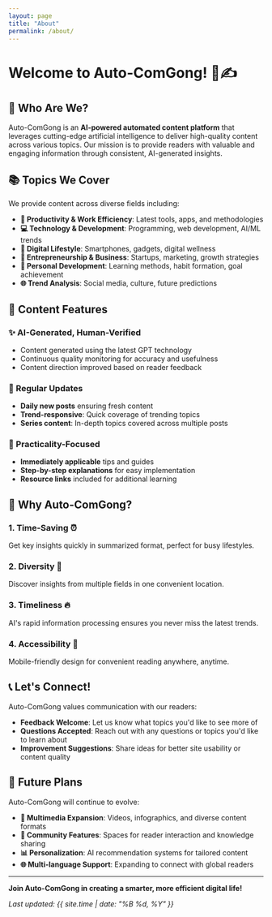 ```yaml
---
layout: page
title: "About"
permalink: /about/
---
```


# Welcome to Auto-ComGong! 🤖✍️

## 🎯 Who Are We?

Auto-ComGong is an **AI-powered automated content platform** that leverages cutting-edge artificial intelligence to deliver high-quality content across various topics. Our mission is to provide readers with valuable and engaging information through consistent, AI-generated insights.

## 📚 Topics We Cover

We provide content across diverse fields including:

- **🔧 Productivity & Work Efficiency**: Latest tools, apps, and methodologies
- **💻 Technology & Development**: Programming, web development, AI/ML trends  
- **📱 Digital Lifestyle**: Smartphones, gadgets, digital wellness
- **🚀 Entrepreneurship & Business**: Startups, marketing, growth strategies
- **📖 Personal Development**: Learning methods, habit formation, goal achievement
- **🌐 Trend Analysis**: Social media, culture, future predictions

## 🎪 Content Features

### ✨ AI-Generated, Human-Verified
- Content generated using the latest GPT technology
- Continuous quality monitoring for accuracy and usefulness
- Content direction improved based on reader feedback

### 📅 Regular Updates  
- **Daily new posts** ensuring fresh content
- **Trend-responsive**: Quick coverage of trending topics
- **Series content**: In-depth topics covered across multiple posts

### 🎯 Practicality-Focused
- **Immediately applicable** tips and guides
- **Step-by-step explanations** for easy implementation
- **Resource links** included for additional learning

## 🌟 Why Auto-ComGong?

### 1. **Time-Saving** ⏰
Get key insights quickly in summarized format, perfect for busy lifestyles.

### 2. **Diversity** 🎨  
Discover insights from multiple fields in one convenient location.

### 3. **Timeliness** 🔥
AI's rapid information processing ensures you never miss the latest trends.

### 4. **Accessibility** 📱
Mobile-friendly design for convenient reading anywhere, anytime.

## 📞 Let's Connect!

Auto-ComGong values communication with our readers:

- **Feedback Welcome**: Let us know what topics you'd like to see more of
- **Questions Accepted**: Reach out with any questions or topics you'd like to learn about  
- **Improvement Suggestions**: Share ideas for better site usability or content quality

## 🚀 Future Plans

Auto-ComGong will continue to evolve:

- **🎥 Multimedia Expansion**: Videos, infographics, and diverse content formats
- **🤝 Community Features**: Spaces for reader interaction and knowledge sharing
- **📊 Personalization**: AI recommendation systems for tailored content
- **🌐 Multi-language Support**: Expanding to connect with global readers

---

**Join Auto-ComGong in creating a smarter, more efficient digital life!** 

*Last updated: {{ site.time | date: "%B %d, %Y" }}*